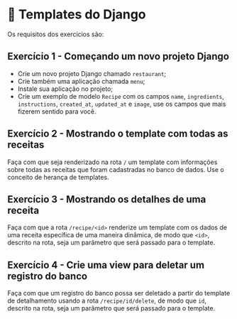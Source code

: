 # :pencil: Templates do Django



Os requisitos dos exercícios são:

## Exercício 1 - Começando um novo projeto Django

- Crie um novo projeto Django chamado `restaurant`;
- Crie também uma aplicação chamada `menu`;
- Instale sua aplicação no projeto;
- Crie um exemplo de modelo `Recipe` com os campos `name`, `ingredients`, `instructions`, `created_at`, `updated_at` e `image`, use os campos que mais fizerem sentido para você.

## Exercício 2 - Mostrando o template com todas as receitas

Faça com que seja renderizado na rota `/` um template com informações sobre todas as receitas que foram cadastradas no banco de dados. Use o conceito de herança de templates.

## Exercício 3 - Mostrando os detalhes de uma receita

Faça com que a rota `/recipe/<id>` renderize um template com os dados de uma receita específica de uma maneira dinâmica, de modo que `<id>`, descrito na rota, seja um parâmetro que será passado para o template.

## Exercício 4 - Crie uma view para deletar um registro do banco

Faça com que um registro do banco possa ser deletado a partir do template de detalhamento usando a rota `/recipe/id/delete`, de modo que `id`, descrito na rota, seja um parâmetro que será passado para o template.
